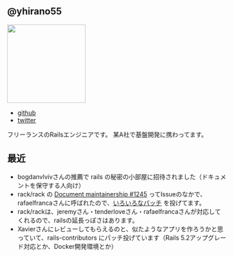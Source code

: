 ## @yhirano55

<img src="https://avatars2.githubusercontent.com/u/15371677?s=400&u=a3f0c9029580b73e2ad54ce933566fb7caa81660&v=4" width=180 />

- [github](https://github.com/yhirano55)
- [twitter](https://twitter.com/yoshi_hirano)

フリーランスのRailsエンジニアです。
某A社で基盤開発に携わってます。

## 最近

- bogdanvlvivさんの推薦で rails の秘密の小部屋に招待されました（ドキュメントを保守する人向け）
- rack/rack の [Document maintainership #1245](https://github.com/rack/rack/issues) ってIssueのなかで、rafaelfrancaさんに呼ばれたので、[いろいろなパッチ](https://github.com/rack/rack/pulls/yhirano55) を投げてます。
- rack/rackは、jeremyさん・tenderloveさん・rafaelfrancaさんが対応してくれるので、railsの延長っぽさはあります。
- Xavierさんにレビューしてもらえるのと、似たようなアプリを作ろうかと思っていて、rails-contributors にパッチ投げています（Rails 5.2アップグレード対応とか、Docker開発環境とか）
